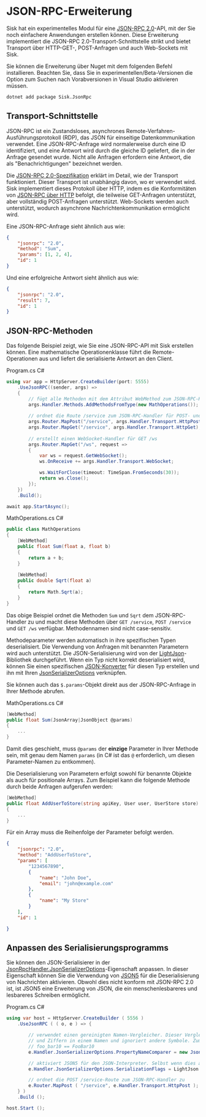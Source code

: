 # JSON-RPC-Erweiterung

Sisk hat ein experimentelles Modul für eine [JSON-RPC 2.0](https://www.jsonrpc.org/specification)-API, mit der Sie noch einfachere Anwendungen erstellen können. Diese Erweiterung implementiert die JSON-RPC 2.0-Transport-Schnittstelle strikt und bietet Transport über HTTP-GET-, POST-Anfragen und auch Web-Sockets mit Sisk.

Sie können die Erweiterung über Nuget mit dem folgenden Befehl installieren. Beachten Sie, dass Sie in experimentellen/Beta-Versionen die Option zum Suchen nach Vorabversionen in Visual Studio aktivieren müssen.

```bash
dotnet add package Sisk.JsonRpc
```

## Transport-Schnittstelle

JSON-RPC ist ein Zustandsloses, asynchrones Remote-Verfahren-Ausführungsprotokoll (RDP), das JSON für einseitige Datenkommunikation verwendet. Eine JSON-RPC-Anfrage wird normalerweise durch eine ID identifiziert, und eine Antwort wird durch die gleiche ID geliefert, die in der Anfrage gesendet wurde. Nicht alle Anfragen erfordern eine Antwort, die als "Benachrichtigungen" bezeichnet werden.

Die [JSON-RPC 2.0-Spezifikation](https://www.jsonrpc.org/specification) erklärt im Detail, wie der Transport funktioniert. Dieser Transport ist unabhängig davon, wo er verwendet wird. Sisk implementiert dieses Protokoll über HTTP, indem es die Konformitäten von [JSON-RPC über HTTP](https://www.jsonrpc.org/historical/json-rpc-over-http.html) befolgt, die teilweise GET-Anfragen unterstützt, aber vollständig POST-Anfragen unterstützt. Web-Sockets werden auch unterstützt, wodurch asynchrone Nachrichtenkommunikation ermöglicht wird.

Eine JSON-RPC-Anfrage sieht ähnlich aus wie:

```json
{
    "jsonrpc": "2.0",
    "method": "Sum",
    "params": [1, 2, 4],
    "id": 1
}
```

Und eine erfolgreiche Antwort sieht ähnlich aus wie:

```json
{
    "jsonrpc": "2.0",
    "result": 7,
    "id": 1
}
```

## JSON-RPC-Methoden

Das folgende Beispiel zeigt, wie Sie eine JSON-RPC-API mit Sisk erstellen können. Eine mathematische Operationenklasse führt die Remote-Operationen aus und liefert die serialisierte Antwort an den Client.

<div class="script-header">
    <span>
        Program.cs
    </span>
    <span>
        C#
    </span>
</div>

```csharp
using var app = HttpServer.CreateBuilder(port: 5555)
    .UseJsonRPC((sender, args) =>
    {
        // fügt alle Methoden mit dem Attribut WebMethod zum JSON-RPC-Handler hinzu
        args.Handler.Methods.AddMethodsFromType(new MathOperations());
        
        // ordnet die Route /service zum JSON-RPC-Handler für POST- und GET-Anfragen zu
        args.Router.MapPost("/service", args.Handler.Transport.HttpPost);
        args.Router.MapGet("/service", args.Handler.Transport.HttpGet);
        
        // erstellt einen WebSocket-Handler für GET /ws
        args.Router.MapGet("/ws", request =>
        {
            var ws = request.GetWebSocket();
            ws.OnReceive += args.Handler.Transport.WebSocket;

            ws.WaitForClose(timeout: TimeSpan.FromSeconds(30));
            return ws.Close();
        });
    })
    .Build();

await app.StartAsync();
```

<div class="script-header">
    <span>
        MathOperations.cs
    </span>
    <span>
        C#
    </span>
</div>

```csharp
public class MathOperations
{
    [WebMethod]
    public float Sum(float a, float b)
    {
        return a + b;
    }
    
    [WebMethod]
    public double Sqrt(float a)
    {
        return Math.Sqrt(a);
    }
}
```

Das obige Beispiel ordnet die Methoden `Sum` und `Sqrt` dem JSON-RPC-Handler zu und macht diese Methoden über `GET /service`, `POST /service` und `GET /ws` verfügbar. Methodennamen sind nicht case-sensitiv.

Methodeparameter werden automatisch in ihre spezifischen Typen deserialisiert. Die Verwendung von Anfragen mit benannten Parametern wird auch unterstützt. Die JSON-Serialisierung wird von der [LightJson](https://github.com/CypherPotato/LightJson)-Bibliothek durchgeführt. Wenn ein Typ nicht korrekt deserialisiert wird, können Sie einen spezifischen [JSON-Konverter](https://github.com/CypherPotato/LightJson?tab=readme-ov-file#json-converters) für diesen Typ erstellen und ihn mit Ihren [JsonSerializerOptions](?) verknüpfen.

Sie können auch das `$.params`-Objekt direkt aus der JSON-RPC-Anfrage in Ihrer Methode abrufen.

<div class="script-header">
    <span>
        MathOperations.cs
    </span>
    <span>
        C#
    </span>
</div>

```csharp
[WebMethod]
public float Sum(JsonArray|JsonObject @params)
{
    ...
}
```

Damit dies geschieht, muss `@params` der **einzige** Parameter in Ihrer Methode sein, mit genau dem Namen `params` (in C# ist das `@` erforderlich, um diesen Parameter-Namen zu entkommen).

Die Deserialisierung von Parametern erfolgt sowohl für benannte Objekte als auch für positionale Arrays. Zum Beispiel kann die folgende Methode durch beide Anfragen aufgerufen werden:

```csharp
[WebMethod]
public float AddUserToStore(string apiKey, User user, UserStore store)
{
    ...
}
```

Für ein Array muss die Reihenfolge der Parameter befolgt werden.

```json
{
    "jsonrpc": "2.0",
    "method": "AddUserToStore",
    "params": [
        "1234567890",
        {
            "name": "John Doe",
            "email": "john@example.com"
        },
        {
            "name": "My Store"
        }
    ],
    "id": 1

}
```

## Anpassen des Serialisierungsprogramms

Sie können den JSON-Serialisierer in der [JsonRpcHandler.JsonSerializerOptions](/api/Sisk.JsonRPC.JsonRpcHandler.JsonSerializerOptions)-Eigenschaft anpassen. In dieser Eigenschaft können Sie die Verwendung von [JSON5](https://json5.org/) für die Deserialisierung von Nachrichten aktivieren. Obwohl dies nicht konform mit JSON-RPC 2.0 ist, ist JSON5 eine Erweiterung von JSON, die ein menschenlesbareres und lesbareres Schreiben ermöglicht.

<div class="script-header">
    <span>
        Program.cs
    </span>
    <span>
        C#
    </span>
</div>

```csharp
using var host = HttpServer.CreateBuilder ( 5556 )
    .UseJsonRPC ( ( o, e ) => {

        // verwendet einen gereinigten Namen-Vergleicher. Dieser Vergleicher vergleicht nur Buchstaben
        // und Ziffern in einem Namen und ignoriert andere Symbole. Zum Beispiel:
        // foo_bar10 == FooBar10
        e.Handler.JsonSerializerOptions.PropertyNameComparer = new JsonSanitizedComparer ();

        // aktiviert JSON5 für den JSON-Interpreter. Selbst wenn dies aktiviert ist, ist Plain-JSON immer noch erlaubt
        e.Handler.JsonSerializerOptions.SerializationFlags = LightJson.Serialization.JsonSerializationFlags.Json5;

        // ordnet die POST /service-Route zum JSON-RPC-Handler zu
        e.Router.MapPost ( "/service", e.Handler.Transport.HttpPost );
    } )
    .Build ();

host.Start ();
```